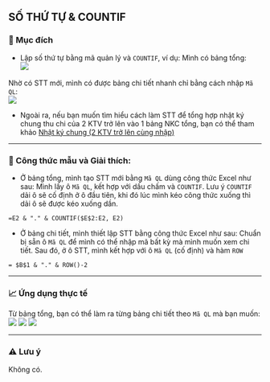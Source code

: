 ## SỐ THỨ TỰ & COUNTIF
### 🎯 Mục đích
- Lập số thứ tự bằng mã quản lý và `COUNTIF`, ví dụ:
Mình có bảng tổng:  
![](https://github.com/minhtu162/ExcelLab/blob/main/Uploads/STT%26COUNTIF.1.png)  

Nhờ có STT mới, mình có được bảng chi tiết nhanh chỉ bằng cách nhập `Mã QL`:  
![](https://github.com/minhtu162/ExcelLab/blob/main/Uploads/STT%26COUNTIF.2.png)  

- Ngoài ra, nếu bạn muốn tìm hiểu cách làm STT để tổng hợp nhật ký chung thu chi của 2 KTV trở lên vào 1 bảng NKC tổng, bạn có thể tham khảo [Nhật ký chung (2 KTV trở lên cùng nhập)](https://github.com/minhtu162/LittleExcelLab/blob/main/Systems/Nh%E1%BA%ADt%20k%C3%BD%20chung%20(2%20KTV%20tr%E1%BB%9F%20l%C3%AAn%20c%C3%B9ng%20nh%E1%BA%ADp).md)

---

### 📐 Công thức mẫu và Giải thích:
- Ở bảng tổng, mình tạo STT mới bằng `Mã QL` dùng công thức Excel như sau:
Mình lấy ô `Mã QL`, kết hợp với dấu chấm và `COUNTIF`.
Lưu ý `COUNTIF` dải ô sẽ cố định ở ô đầu tiên, khi đó lúc mình kéo công thức xuống thì dải ô sẽ được kéo xuống dần.  
```excel
=E2 & "." & COUNTIF($E$2:E2, E2)
```  
- Ở bảng chi tiết, mình thiết lập STT bằng công thức Excel như sau:
Chuẩn bị sẵn ô `Mã QL` để mình có thể nhập mã bất kỳ mà mình muốn xem chi tiết.
Sau đó, ở ô STT, mình kết hợp với ô `Mã QL` (cố định) và hàm `ROW`
```excel
= $B$1 & "." & ROW()-2
```

---

### 📈 Ứng dụng thực tế
Từ bảng tổng, bạn có thể làm ra từng bảng chi tiết theo `Mã QL` mà bạn muốn:
![](https://github.com/minhtu162/ExcelLab/blob/main/Uploads/STT%26COUNTIF.2.png)
![](https://github.com/minhtu162/ExcelLab/blob/main/Uploads/STT%26COUNTIF.3.png)
![](https://github.com/minhtu162/ExcelLab/blob/main/Uploads/STT%26COUNTIF.4.png)

---

### ⚠️ Lưu ý
Không có.
